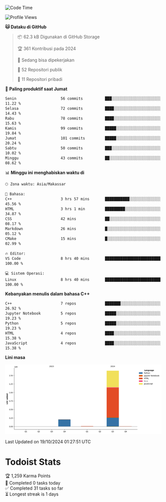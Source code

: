 <!--START_SECTION:waka-->
![Code Time](http://img.shields.io/badge/Code%20Time-72%20hrs%207%20mins-blue)

![Profile Views](http://img.shields.io/badge/Profil%20dilihat-8-blue)

**🐱 Dataku di GitHub** 

> 📦 62.3 kB Digunakan di GitHub Storage 
 > 
> 🏆 361 Kontribusi pada 2024
 > 
> 💼 Sedang bisa dipekerjakan
 > 
> 📜 52 Repositori publik 
 > 
> 🔑 11 Repositori pribadi 
 > 
📅 **Paling produktif saat Jumat** 

```text
Senin                    56 commits          ███░░░░░░░░░░░░░░░░░░░░░░   11.22 % 
Selasa                   72 commits          ████░░░░░░░░░░░░░░░░░░░░░   14.43 % 
Rabu                     78 commits          ████░░░░░░░░░░░░░░░░░░░░░   15.63 % 
Kamis                    99 commits          █████░░░░░░░░░░░░░░░░░░░░   19.84 % 
Jumat                    101 commits         █████░░░░░░░░░░░░░░░░░░░░   20.24 % 
Sabtu                    50 commits          ███░░░░░░░░░░░░░░░░░░░░░░   10.02 % 
Minggu                   43 commits          ██░░░░░░░░░░░░░░░░░░░░░░░   08.62 % 
```


📊 **Minggu ini menghabiskan waktu di** 

```text
🕑︎ Zona waktu: Asia/Makassar

💬 Bahasa: 
C++                      3 hrs 57 mins       ███████████░░░░░░░░░░░░░░   45.56 % 
HTML                     3 hrs 1 min         █████████░░░░░░░░░░░░░░░░   34.87 % 
CSS                      42 mins             ██░░░░░░░░░░░░░░░░░░░░░░░   08.17 % 
Markdown                 26 mins             █░░░░░░░░░░░░░░░░░░░░░░░░   05.12 % 
CMake                    15 mins             █░░░░░░░░░░░░░░░░░░░░░░░░   02.99 % 

🔥 Editor: 
VS Code                  8 hrs 40 mins       █████████████████████████   100.00 % 

💻 Sistem Operasi: 
Linux                    8 hrs 40 mins       █████████████████████████   100.00 % 
```

**Kebanyakan menulis dalam bahasa C++** 

```text
C++                      7 repos             ███████░░░░░░░░░░░░░░░░░░   26.92 % 
Jupyter Notebook         5 repos             █████░░░░░░░░░░░░░░░░░░░░   19.23 % 
Python                   5 repos             █████░░░░░░░░░░░░░░░░░░░░   19.23 % 
HTML                     4 repos             ████░░░░░░░░░░░░░░░░░░░░░   15.38 % 
JavaScript               4 repos             ████░░░░░░░░░░░░░░░░░░░░░   15.38 % 
```



**Lini masa**

![Lines of Code chart](https://raw.githubusercontent.com/yusuf601/yusuf601/main/assets/bar_graph.png)


 Last Updated on 19/10/2024 01:27:51 UTC
<!--END_SECTION:waka-->
# Todoist Stats

<!-- TODO-IST:START -->
🏆  1,259 Karma Points           
🌸  Completed 0 tasks today           
✅  Completed 31 tasks so far           
⏳  Longest streak is 1 days
<!-- TODO-IST:END -->
